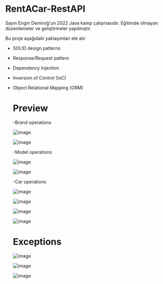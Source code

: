 # RentACar-RestAPI
 Sayın Engin Demiroğ'un 2022 Java kamp çalışmasıdır. Eğitimde olmayan düzenlemeler ve geliştirmeler yapılmıştır.

 Bu proje aşağıdaki yaklaşımları ele alır
 - SOLID design patterns
 - Response/Request pattern
 - Dependency Injection
 - Inversion of Control (IoC)
 - Object Relational Mapping (ORM)

   # Preview

   -Brand operations

   ![image](https://github.com/yusufziyrek/RentACar-RestAPI/assets/147656327/e1827e2e-b2d7-4eca-9d41-8e5060b058cb)

   ![image](https://github.com/yusufziyrek/RentACar-RestAPI/assets/147656327/6c10b56e-48ad-49d4-9de8-bb61c6c9867e)


   -Model operations

   ![image](https://github.com/yusufziyrek/RentACar-RestAPI/assets/147656327/cb92c6c2-7de0-44fb-b9c2-0a579e6905f9)

   ![image](https://github.com/yusufziyrek/RentACar-RestAPI/assets/147656327/120acee7-7f5a-483d-8627-1c3a719f17b6)


   -Car operations

   ![image](https://github.com/yusufziyrek/RentACar-RestAPI/assets/147656327/b1677d26-c993-43e4-92d0-05cab774d07b)

   ![image](https://github.com/yusufziyrek/RentACar-RestAPI/assets/147656327/861657d3-e430-4706-b9a3-7ba8ca820a1f)

   ![image](https://github.com/yusufziyrek/RentACar-RestAPI/assets/147656327/de77b0d3-808b-4b65-95ce-6e94510714e3)

   ![image](https://github.com/yusufziyrek/RentACar-RestAPI/assets/147656327/d73f65f2-bb4e-4b72-b83a-5de565272f6f)

   # Exceptions

   ![image](https://github.com/yusufziyrek/RentACar-RestAPI/assets/147656327/d5135a79-a511-4f51-aeb4-f9cbff20ce2e)

   ![image](https://github.com/yusufziyrek/RentACar-RestAPI/assets/147656327/6d53398f-f80a-4ff8-9c92-0c7536553ca8)

   ![image](https://github.com/yusufziyrek/RentACar-RestAPI/assets/147656327/9031c73f-c7f0-4549-a52c-4c2ad4790e07)



   








   



   


 

